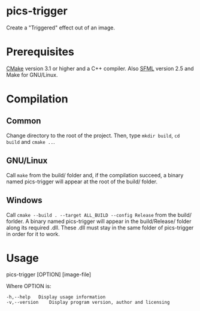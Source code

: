 # pics-trigger
Create a "Triggered" effect out of an image.

# Prerequisites
[CMake](https://cmake.org/) version 3.1 or higher and a C++ compiler. Also [SFML](https://www.sfml-dev.org/index.php) version 2.5 and Make for GNU/Linux.

# Compilation
## Common
Change directory to the root of the project. Then, type `mkdir build`, `cd build` and `cmake ..`.
## GNU/Linux
Call `make` from the build/ folder and, if the compilation succeed, a binary named pics-trigger will appear at the root of the build/ folder.
## Windows
Call `cmake --build . --target ALL_BUILD --config Release` from the build/ forlder. A binary named pics-trigger will appear in the build/Release/ folder along its required .dll. These .dll must stay in the same folder of pics-trigger in order for it to work.

# Usage
pics-trigger [OPTION] [image-file]

Where OPTION is:
```
-h,--help	Display usage information
-v,--version	Display program version, author and licensing
```
